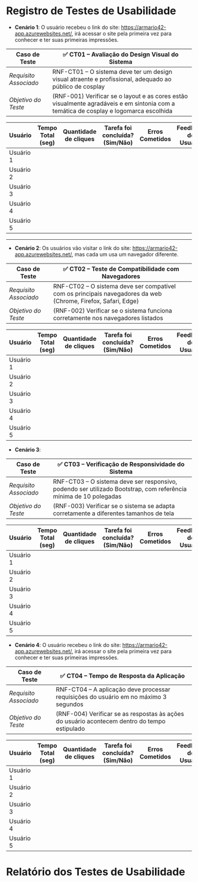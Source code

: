 # Registro de Testes de Usabilidade

- **Cenário 1**: O usuário recebeu o link do site: https://armario42-app.azurewebsites.net/, irá acessar o site pela primeira vez para conhecer e ter suas primeiras impressões.

|**Caso de Teste** 	| ✅ **CT01 – Avaliação do Design Visual do Sistema** | 
| ---	| ---	|
|*Requisito Associado* | RNF-CT01 – O sistema deve ter um design visual atraente e profissional, adequado ao público de cosplay |
|*Objetivo do Teste* 	| (RNF-001) Verificar se o layout e as cores estão visualmente agradáveis e em sintonia com a temática de cosplay e logomarca escolhida |   

| **Usuário**   | **Tempo Total (seg)** | **Quantidade de cliques** | **Tarefa foi concluída?** (Sim/Não) | **Erros Cometidos** | **Feedback do Usuário** |
|-------------|--------------------|---------------------------------|-----------------|------------------------|------------------------------|
| Usuário 1    |                    |                                 |                 |                        |                              |                       
| Usuário 2    |                    |                                 |                 |                        |                              |                          
| Usuário 3    |                    |                                 |                 |                        |                              |                      
| Usuário 4    |                    |                                 |                 |                        |                              |                     
| Usuário 5    |                    |                                 |                 |                        |                              |                     

----

- **Cenário 2**: Os usuários vão visitar o link do site: https://armario42-app.azurewebsites.net/, mas cada um usa um navegador diferente.

|**Caso de Teste** 	| ✅ **CT02 – Teste de Compatibilidade com Navegadores** | 
| ---	| ---	|
|*Requisito Associado* | RNF-CT02 – O sistema deve ser compatível com os principais navegadores da web (Chrome, Firefox, Safari, Edge) |
|*Objetivo do Teste* 	| (RNF-002) Verificar se o sistema funciona corretamente nos navegadores listados |   

| **Usuário**   | **Tempo Total (seg)** | **Quantidade de cliques** | **Tarefa foi concluída?** (Sim/Não) | **Erros Cometidos** | **Feedback do Usuário** |
|-------------|--------------------|---------------------------------|-----------------|------------------------|------------------------------|
| Usuário 1    |                    |                                 |                 |                        |                              |                       
| Usuário 2    |                    |                                 |                 |                        |                              |                          
| Usuário 3    |                    |                                 |                 |                        |                              |                      
| Usuário 4    |                    |                                 |                 |                        |                              |                     
| Usuário 5    |                    |                                 |                 |                        |                              |                     

- **Cenário 3**:  

|**Caso de Teste** 	| ✅ **CT03 – Verificação de Responsividade do Sistema** | 
| ---	| ---	|
|*Requisito Associado* | RNF-CT03 – O sistema deve ser responsivo, podendo ser utilizado Bootstrap, com referência mínima de 10 polegadas |
|*Objetivo do Teste* 	| (RNF-003) Verificar se o sistema se adapta corretamente a diferentes tamanhos de tela |   

| **Usuário**   | **Tempo Total (seg)** | **Quantidade de cliques** | **Tarefa foi concluída?** (Sim/Não) | **Erros Cometidos** | **Feedback do Usuário** |
|-------------|--------------------|---------------------------------|-----------------|------------------------|------------------------------|
| Usuário 1    |                    |                                 |                 |                        |                              |                       
| Usuário 2    |                    |                                 |                 |                        |                              |                          
| Usuário 3    |                    |                                 |                 |                        |                              |                      
| Usuário 4    |                    |                                 |                 |                        |                              |                     
| Usuário 5    |                    |                                 |                 |                        |                              |                     

- **Cenário 4**: O usuário recebeu o link do site: https://armario42-app.azurewebsites.net/, irá acessar o site pela primeira vez para conhecer e ter suas primeiras impressões.

|**Caso de Teste** 	| ✅ **CT04 – Tempo de Resposta da Aplicação** | 
| ---	| ---	|
|*Requisito Associado* | RNF-CT04 – A aplicação deve processar requisições do usuário em no máximo 3 segundos |
|*Objetivo do Teste* 	| (RNF-004) Verificar se as respostas às ações do usuário acontecem dentro do tempo estipulado |   

| **Usuário**   | **Tempo Total (seg)** | **Quantidade de cliques** | **Tarefa foi concluída?** (Sim/Não) | **Erros Cometidos** | **Feedback do Usuário** |
|-------------|--------------------|---------------------------------|-----------------|------------------------|------------------------------|
| Usuário 1    |                    |                                 |                 |                        |                              |                       
| Usuário 2    |                    |                                 |                 |                        |                              |                          
| Usuário 3    |                    |                                 |                 |                        |                              |                      
| Usuário 4    |                    |                                 |                 |                        |                              |                     
| Usuário 5    |                    |                                 |                 |                        |                              |                     

# Relatório dos Testes de Usabilidade
